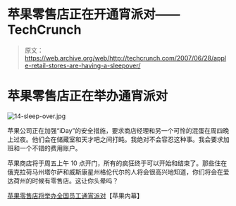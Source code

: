 # 苹果零售店正在开通宵派对——TechCrunch

> 原文：<https://web.archive.org/web/http://techcrunch.com/2007/06/28/apple-retail-stores-are-having-a-sleepover/>

# 苹果零售店正在举办通宵派对

![14-sleep-over.jpg](img/350189117afc46dff3aa8b89e858ecb1.png)

苹果公司正在加强“iDay”的安全措施，要求商店经理和另一个可怜的混蛋在周四晚上过夜。他们会在储藏室和天才吧之间打盹。我绝对不会容忍这种事。我会要求加班和一个不错的费用账户。

苹果商店将于周五上午 10 点开门，所有的疯狂终于可以开始和结束了。那些住在俄克拉荷马州塔尔萨和威斯康星州格伦代尔的人将会很高兴地知道，你们将会在爱达荷州的时候有零售店。这让你头晕吗？

[苹果零售店将举办全国员工通宵派对](https://web.archive.org/web/20210119130854/http://www.appleinsider.com/articles/07/06/27/apple_retail_stores_to_host_nationwide_employee_sleepover.html)【苹果内幕】